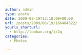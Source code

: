 ```yaml
---
author: admin
type: posts
date: 2009-08-19T13:18:09+00:00
url: /posts/2009/08/19/166484322/
yourls_shorturl:
  - http://lobban.org/i/2q
categories:
  - Photos

---
```

<div class="figure">
  <img src="http://lobban.org/wp-content/uploads/2011/06/tumblr_komkyaLtKn1qzrl7bo1_500.jpg" alt="" />
</div>